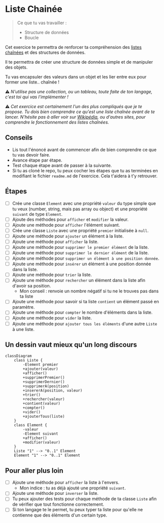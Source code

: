 # Liste Chainée

> Ce que tu vas travailler :
> - Structure de données
> - Boucle

Cet exercice te permettra de renforcer ta compréhension des [listes chaînées](https://fr.wikipedia.org/wiki/Liste_cha%C3%AEn%C3%A9e) et des structures de données. 

Il te permettra de créer une structure de données simple et de manipuler des objets.

Tu vas encapsuler des valeurs dans un objet et les lier entre eux pour former une liste.. chaînée !

⚠ _N'utilise pas une collection, ou un tableau, toute faite de ton langage, c'est toi qui vas l'implémenter !_

⚠ _Cet exercice est certainement l'un des plus compliqués que je te propose. Tu dois bien comprendre ce qu'est une liste chaînée avant de te lancer. N'hésite pas à aller voir sur [Wikipédia](https://fr.wikipedia.org/wiki/Liste_cha%C3%AEn%C3%A9e), ou d'autres sites, pour comprendre le fonctionnement des listes chaînées._

## Conseils

- Lis tout l'énoncé avant de commencer afin de bien comprendre ce que tu vas devoir faire.
- Avance étape par étape.
- Test chaque étape avant de passer à la suivante.
- Si tu as cloné le repo, tu peux cocher les étapes que tu as terminées en modifiant le fichier `readme.md` de l'exercice. Cela t'aidera à t'y retrouver.

## Étapes

- [ ] Crée une classe `Element` avec une propriété `valeur` du type simple que tu veux (number, string, mais pas array ou object) et une propriété `suivant` de type `Element`.
- [ ] Ajoute des méthodes pour `afficher` et `modifier` la valeur.
- [ ] Ajoute une méthode pour `afficher` l'élément suivant.
- [ ] Crée une classe `Liste` avec une propriété `premier` initialisée à `null`.
- [ ] Ajoute une méthode pour `ajouter` un élément à la liste.
- [ ] Ajoute une méthode pour `afficher` la liste.
- [ ] Ajoute une méthode pour `supprimer le premier élément` de la liste.
- [ ] Ajoute une méthode pour `supprimer le dernier élément` de la liste.
- [ ] Ajoute une méthode pour `supprimer un élément à une position donnée`.
- [ ] Ajoute une méthode pour `insérer` un élément à une position donnée dans la liste.
- [ ] Ajoute une méthode pour `trier` la liste.
- [ ] Ajoute une méthode pour `rechercher` un élément dans la liste afin d'avoir sa position.
  - Mon conseil : renvoie un nombre négatif si tu ne le trouves pas dans ta liste
- [ ] Ajoute une méthode pour savoir si ta liste `contient` un élément passé en paramètre.
- [ ] Ajoute une méthode pour `compter` le nombre d'éléments dans la liste.
- [ ] Ajoute une méthode pour `vider` la liste.
- [ ] Ajoute une méthode pour `ajouter tous les éléments`  d'une autre `Liste` à une liste.
 
## Un dessin vaut mieux qu'un long discours

```mermaid
classDiagram
    class Liste {
        -Element premier
        +ajouter(valeur)
        +afficher()
        +supprimerPremier()
        +supprimerDernier()
        +supprimerA(position)
        +insererA(position, valeur)
        +trier()
        +rechercher(valeur)
        +contient(valeur)
        +compter()
        +vider()
        +ajouterTous(liste)
    }
    class Element {
        -valeur
        -Element suivant
        +afficher()
        +modifier(valeur)
    }
    Liste "1" --> "0..1" Element
    Element "1" --> "0..1" Element
```

## Pour aller plus loin

- [ ] Ajoute une méthode pour `afficher` la liste à l'envers.
  - Mon indice : tu as déjà ajouté une propriété `suivant`.
- [ ] Ajoute une méthode pour `inverser` la liste.
- [ ] Tu peux ajouter des tests pour chaque méthode de ta classe `Liste` afin de vérifier que tout fonctionne correctement.
- [ ] Si ton langage te le permet, tu peux typer ta liste pour qu'elle ne contienne que des éléments d'un certain type.
